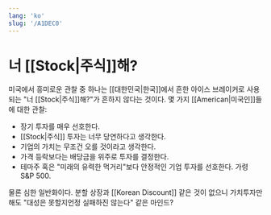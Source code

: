 ```yaml
---
lang: 'ko'
slug: '/A1DEC0'
---
```


# 너 [[Stock|주식]]해?

미국에서 흥미로운 관찰 중 하나는 [[대한민국|한국]]에서 흔한 아이스 브레이커로 사용되는 "너 [[Stock|주식]]해?"가 흔하지 않다는 것이다. 몇 가지 [[American|미국인]]들에 대한 관찰:

- 장기 투자를 매우 선호한다.
- [[Stock|주식]] 투자는 너무 당연하다고 생각한다.
- 기업의 가치는 무조건 오를 것이라고 생각한다.
- 가격 등락보다는 배당금을 위주로 투자를 결정한다.
- 테마주 혹은 "미래의 유력한 먹거리"보다 안정적인 기업 투자를 선호한다. 가령 S&P 500.

물론 심한 일반화이다. 분할 상장과 [[Korean Discount]] 같은 것이 없으니 가치투자만 해도 "대성은 못할지언정 실패하진 않는다" 같은 마인드?

